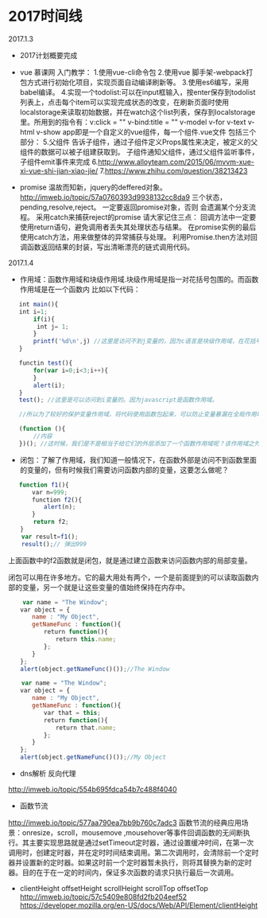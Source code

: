 # 2017时间线
2017.1.3
 - 2017计划概要完成

 - vue 慕课网 入门教学：
 	1.使用vue-cli命令包
 	2.使用vue 脚手架-webpack打包方式进行初始化项目，实现页面自动编译刷新等。
 	3.使用es6编写，采用babel编译。 
 	4.实现一个todolist:可以在input框输入，按enter保存到todolist列表上，点击每个item可以实现完成状态的改变，在刷新页面时使用 localstorage来读取初始数据，并在watch这个list列表，保存到localstorage里。所用到的指令有：v:click = "" v-bind:title = "" v-model v-for  v-text v-html v-show <app> </app>  app即是一个自定义的vue组件，每一个组件.vue文件 包括三个部分：<template></template> <script></script> <style></style>
 	5.父组件 告诉子组件，通过子组件定义Props属性来决定，被定义的父组件的数据可以被子组建获取到。
 	  子组件通知父组件，通过父组件监听事件，子组件emit事件来完成
    6.http://www.alloyteam.com/2015/06/mvvm-xue-xi-vue-shi-jian-xiao-jie/
    7.https://www.zhihu.com/question/38213423
 - promise 温故而知新，jquery的deffered对象。 http://imweb.io/topic/57a0760393d9938132cc8da9
    三个状态，pending,resolve,reject。
    一定要返回promise对象，否则 会遗漏某个分支流程。 
    采用catch来捕获reject的promise 
    请大家记住三点：
		回调方法中一定要使用return语句，避免调用者丢失其处理状态与结果。
		在promise实例的最后使用catch方法，用来做整体的异常捕获与处理。
		利用Promise.then方法对回调函数返回结果的封装，写出清晰漂亮的链式调用代码。

2017.1.4
 - 作用域：函数作用域和块级作用域.块级作用域是指一对花括号包围的。而函数作用域是在一个函数内
 比如以下代码： 

 ```javascript
 	int main(){
 	int i=1;
 		if(i){
 		 int j= 1;
 		}
 		printf('%d\n',j) //这里是访问不到j变量的，因为c语言是块级作用域，在花括号外是访问不到花括号里面的变量的。
 	}

 	functin test(){ 
		for(var i=0;i<3;i++){ 
		} 
		alert(i); 
	} 
	test(); //这里是可以访问到i变量的。因为javascript是函数作用域。

	//所以为了较好的保护变量作用域，将代码使用函数包起来，可以防止变量暴漏在全局作用域

	(function (){ 
		//内容 
	})(); //这时候，我们是不是相当于给它们的外层添加了一个函数作用域呢？该作用域之外的程序是无法访问它们的。

```

- 闭包：了解了作用域，我们知道一般情况下，在函数外部是访问不到函数里面的变量的，但有时候我们需要访问函数内部的变量，这要怎么做呢？

 ```javascript
	function f1(){
　　　　var n=999;
　　　　function f2(){
　　　　　　alert(n);
　　　　} 
        return f2;
　　}
　  var result=f1();
　  result();// 弹出999
 ```

上面函数中的f2函数就是闭包，就是通过建立函数来访问函数内部的局部变量。

闭包可以用在许多地方。它的最大用处有两个，一个是前面提到的可以读取函数内部的变量，另一个就是让这些变量的值始终保持在内存中。

```javascript
	var name = "The Window";
　　var object = {
　　　　name : "My Object",
　　　　getNameFunc : function(){
　　　　　　return function(){
　　　　　　　　return this.name;
　　　　　　};
　　　　}
　　};
　　alert(object.getNameFunc()());//The Window

　  var name = "The Window";
　　var object = {
　　　　name : "My Object",
　　　　getNameFunc : function(){
　　　　　　var that = this;
　　　　　　return function(){
　　　　　　　　return that.name;
　　　　　　};
　　　　}
　　};
　　alert(object.getNameFunc()());//My Object

```

 - dns解析 反向代理

  http://imweb.io/topic/554b695fdca54b7c488f4040

 - 函数节流
 
 http://imweb.io/topic/577aa790ea7bb9b760c7adc3
 函数节流的经典应用场景：onresize，scroll，mousemove ,mousehover等事件回调函数的无间断执行。其主要实现思路就是通过setTimeout定时器，通过设置缓冲时间，在第一次调用时，创建定时器，并在定时时间结束调用。第二次调用时，会清除前一个定时器并设置新的定时器。如果这时前一个定时器暂未执行，则将其替换为新的定时器。目的在于在一定的时间内，保证多次函数的请求只执行最后一次调用。

 - clientHeight offsetHeight  scrollHeight scrollTop offsetTop http://imweb.io/topic/57c5409e808fd2fb204eef52 https://developer.mozilla.org/en-US/docs/Web/API/Element/clientHeight